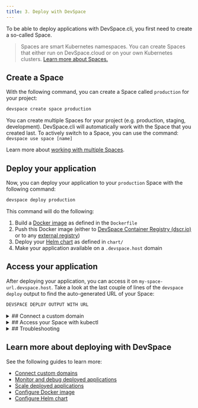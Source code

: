 ```yaml
---
title: 3. Deploy with DevSpace
---
```


To be able to deploy applications with DevSpace.cli, you first need to create a so-called Space.
> Spaces are smart Kubernetes namespaces. You can create Spaces that either run on DevSpace.cloud or on your own Kubernetes clusters. [Learn more about Spaces.](../spaces/what-are-spaces)

## Create a Space
With the following command, you can create a Space called `production` for your project:
```bash
devspace create space production
```
You can create multiple Spaces for your project (e.g. production, staging, development). DevSpace.cli will automatically work with the Space that you created last. To actively switch to a Space, you can use the command: `devspace use space [name]`

Learn more about [working with multiple Spaces](../spaces/switch-spaces).

## Deploy your application
Now, you can deploy your application to your `production` Space with the following command:
```bash
devspace deploy production
```
This command will do the following:
1. Build a [Docker image](../deployment/images) as defined in the `Dockerfile`
2. Push this Docker image (either to [DevSpace Container Registry (dscr.io)](../images/internal-registry) or to any [external registry](../images/external-registry))
3. Deploy your [Helm chart](../charts/what-are-helm-charts) as defined in `chart/`
4. Make your application available on a `.devspace.host` domain

## Access your application
After deploying your application, you can access it on `my-space-url.devspace.host`. Take a look at the last couple of lines of the `devspace deploy` output to find the auto-generated URL of your Space:
```bash
DEVSPACE DEPLOY OUTPUT WITH URL
```

<details>
<summary>
## Connect a custom domain
</summary>
TODO
</details>

<details>
<summary>
## Access your Space with kubectl
</summary>
Spaces can be used very much like any regular Kubernetes namespace. Therefore, you can run any `kubectl` command within your Space. This lets you manually access, debug or modify Kubernetes resources.

<details>
<summary>
### Install kubectl
</summary>

</details>

### Useful kubectl commands
Here is a list of common kubectl commands:

#### View all pods (group of containers) in your Space
```bash
kubectl get pods
```

> Pods are groups of containers that share a network stack. [Learn more about pods](../kubernetes/pods)

#### View all services in your Space
```bash
kubectl get services
```
</details>

<details>
<summary>
## Troubleshooting
</summary>
If you get an HTTP error when accessing your Space, the following guides can help you solve the most common issues:

### 404 Not Found

### 500 Internal Server Error

### 502 Bad Gateway

### 503 Service Unavailable

### 504 Gateway Timeout

</details>


## Learn more about deploying with DevSpace
See the following guides to learn more:
- [Connect custom domains](../deployment/domains)
- [Monitor and debug deployed applications](../debugging/overview)
- [Scale deployed applications](../deployment/scaling)
- [Configure Docker image](../deployment/images)
- [Configure Helm chart](../deployment/charts)
